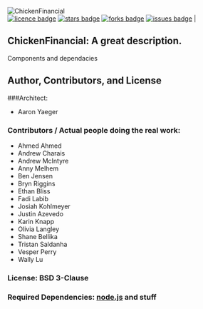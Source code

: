 ![ChickenFinancial](https://github.com/Yaeger/ChickenFinancial/raw/gh-pages/docs/logo-OrangeOnGrey.png) 
<br> 
[![licence badge]][licence] 
[![stars badge]][stars] 
[![forks badge]][forks] 
[![issues badge]][issues] |

[licence badge]:https://img.shields.io/badge/license-New%20BSD-blue.svg
[Contributors badge]:https://img.shields.io/github/contributors/Yeager/ChickenFinancial.svg
[stars badge]:https://img.shields.io/github/stars/Yeager/ChickenFinancial.svg
[forks badge]:https://img.shields.io/github/forks/Yaeger/ChickenFinancial.svg
[issues badge]:https://img.shields.io/github/issues/Yaeger/ChickenFinancial.svg

[licence]:https://github.com/Yaeger/ChickenFinancial/blob/master/LICENSE
[stars]:https://github.com/Yaeger/ChickenFinancial/stargazers
[forks]:https://github.com/Yaeger/ChickenFinancial/network
[issues]:https://github.com/Yaeger/ChickenFinancial/issues

## ChickenFinancial: A great description.

Components and dependacies



## Author, Contributors, and License
###Architect: 
* Aaron Yaeger
### Contributors / Actual people doing the real work: 
*   Ahmed Ahmed
*   Andrew Charais
*   Andrew McIntyre
*   Anny Melhem
*   Ben Jensen
*   Bryn Riggins
*   Ethan Bliss
*   Fadi Labib
*   Josiah Kohlmeyer
*   Justin Azevedo
*   Karin Knapp
*   Olivia Langley
*   Shane Bellika
*   Tristan Saldanha
*   Vesper Perry
*   Wally Lu
### License: BSD 3-Clause
### Required Dependencies: [node.js](https://nodejs.org/en/) and stuff
